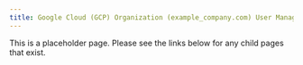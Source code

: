 ```yaml
---
title: Google Cloud (GCP) Organization (example_company.com) User Management
---
```


This is a placeholder page. Please see the links below for any child pages that exist.
